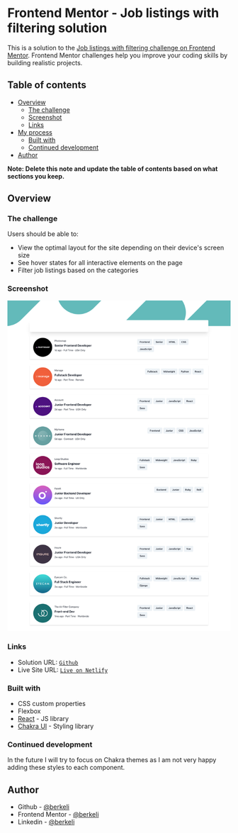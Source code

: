 # Frontend Mentor - Job listings with filtering solution

This is a solution to the [Job listings with filtering challenge on Frontend Mentor](https://www.frontendmentor.io/challenges/job-listings-with-filtering-ivstIPCt). Frontend Mentor challenges help you improve your coding skills by building realistic projects. 

## Table of contents

- [Overview](#overview)
  - [The challenge](#the-challenge)
  - [Screenshot](#screenshot)
  - [Links](#links)
- [My process](#my-process)
  - [Built with](#built-with)
  - [Continued development](#continued-development)
- [Author](#author)

**Note: Delete this note and update the table of contents based on what sections you keep.**

## Overview

### The challenge

Users should be able to:

- View the optimal layout for the site depending on their device's screen size
- See hover states for all interactive elements on the page
- Filter job listings based on the categories

### Screenshot

![Screenshot](screenshot.png)

### Links

- Solution URL: [`Github`](https://github.com/berkeli/cyf-react-challenges/tree/london-class-8/berkeli-halmyradov/challenge-job-listing)
- Live Site URL: [`Live on Netlify`](https://cyf-berkeli-job-listing.netlify.app)

### Built with

- CSS custom properties
- Flexbox
- [React](https://reactjs.org/) - JS library
- [Chakra UI](https://chakra-ui.com/) - Styling library


### Continued development

In the future I will try to focus on Chakra themes as I am not very happy adding these styles to each component.

## Author

- Github - [@berkeli](https://www.github.com/berkeli/)
- Frontend Mentor - [@berkeli](https://www.frontendmentor.io/profile/berkeli)
- Linkedin - [@berkeli](https://www.linkedin.com/in/berkeli/)

